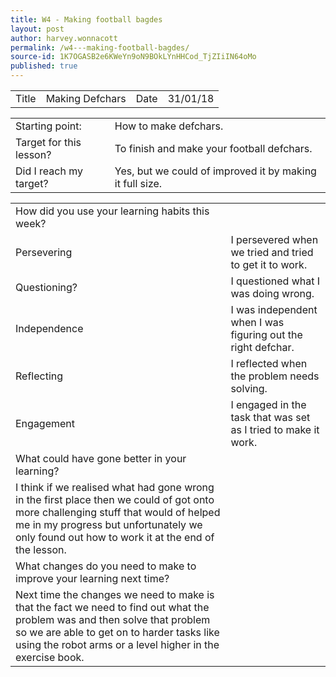 ```yaml
---
title: W4 - Making football bagdes
layout: post
author: harvey.wonnacott
permalink: /w4---making-football-bagdes/
source-id: 1K7OGASB2e6KWeYn9oN9BOkLYnHHCod_TjZIiIN64oMo
published: true
---
```

<table>
  <tr>
    <td>Title</td>
    <td>Making Defchars </td>
    <td>Date</td>
    <td>31/01/18</td>
  </tr>
</table>


<table>
  <tr>
    <td>Starting point:</td>
    <td>How to make defchars.</td>
  </tr>
  <tr>
    <td>Target for this lesson?</td>
    <td>To finish and make your football defchars.</td>
  </tr>
  <tr>
    <td>Did I reach my target? </td>
    <td>Yes, but we could of improved it by making it full size.</td>
  </tr>
</table>


<table>
  <tr>
    <td>How did you use your learning habits this week?</td>
    <td></td>
  </tr>
  <tr>
    <td>Persevering</td>
    <td>I persevered when we tried and tried to get it to work.</td>
  </tr>
  <tr>
    <td>Questioning?</td>
    <td>I questioned what I was doing wrong.</td>
  </tr>
  <tr>
    <td>Independence</td>
    <td>I was independent when I was figuring out the right defchar.</td>
  </tr>
  <tr>
    <td>Reflecting</td>
    <td>I reflected when the problem needs solving.</td>
  </tr>
  <tr>
    <td>Engagement</td>
    <td>I engaged in the task that was set as I tried to make it work.</td>
  </tr>
  <tr>
    <td>What could have gone better in your learning?</td>
    <td></td>
  </tr>
  <tr>
    <td>I think if we realised what had gone wrong in the first place then we could of got onto more challenging stuff that would of helped me in my progress but unfortunately we only found out how to work it at the end of the lesson.
</td>
    <td></td>
  </tr>
  <tr>
    <td>What changes do you need to make to improve your learning next time?</td>
    <td></td>
  </tr>
  <tr>
    <td>Next time the changes we need to make is that the fact we need to find out what the problem was and then solve that problem so we are able to get on to harder tasks like using the robot arms or a level higher in the exercise book.</td>
    <td></td>
  </tr>
</table>


